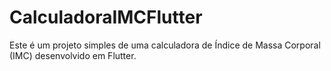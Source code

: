 # CalculadoraIMCFlutter
Este é um projeto simples de uma calculadora de Índice de Massa Corporal (IMC) desenvolvido em Flutter.
